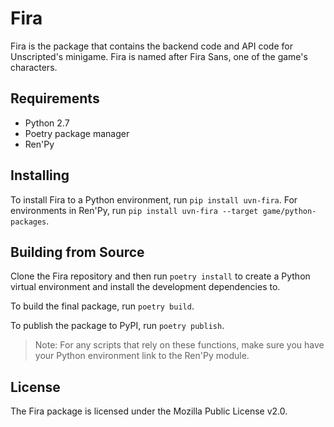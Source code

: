 # Fira

Fira is the package that contains the backend code and API code for Unscripted's minigame. Fira is named after Fira Sans, one of the game's characters.

## Requirements

- Python 2.7
- Poetry package manager
- Ren'Py

## Installing

To install Fira to a Python environment, run `pip install uvn-fira`. For environments in Ren'Py, run `pip install uvn-fira --target game/python-packages`.

## Building from Source

Clone the Fira repository and then run `poetry install` to create a Python virtual environment and install the development dependencies to.

To build the final package, run `poetry build`.

To publish the package to PyPI, run `poetry publish`.

> Note: For any scripts that rely on these functions, make sure you have your Python environment link to the Ren'Py module.

## License

The Fira package is licensed under the Mozilla Public License v2.0.